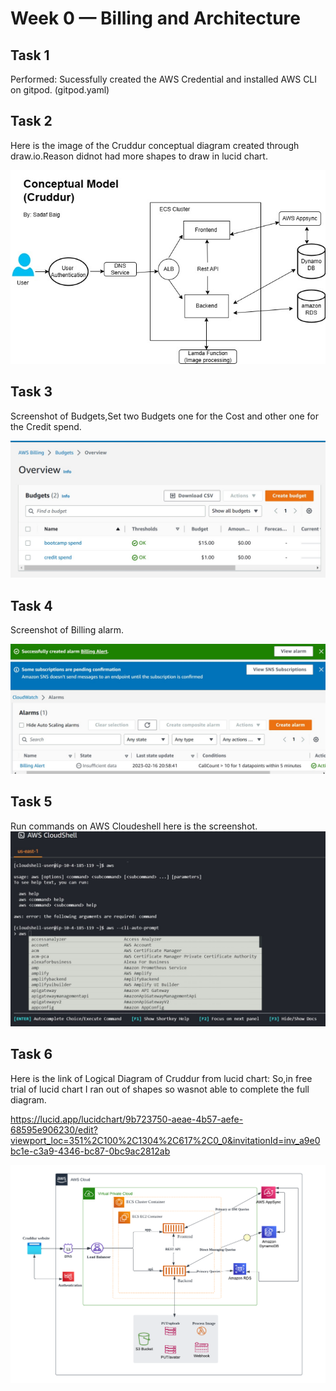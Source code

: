 # Week 0 — Billing and Architecture

## Task 1

Performed: Sucessfully created the AWS Credential and installed AWS CLI on gitpod.
(gitpod.yaml)

## Task 2

Here is the image of the Cruddur conceptual diagram created through draw.io.Reason didnot had more shapes to draw in lucid chart.

![Conceptual Diagram](week0_images/ConceptualDiagram.jpg)


## Task 3
Screenshot of Budgets,Set two Budgets one for the Cost and other one for the Credit spend.

![Budget](week0_images/2BudgetSet.jpg)

## Task 4
Screenshot of Billing alarm.

![Billing alert](week0_images/BillingAlarm.jpg)

## Task 5

Run commands on AWS Cloudeshell here is the screenshot.
![CloudShell](week0_images/CloudshellRun.jpg)

## Task 6

Here is the link of Logical Diagram of Cruddur from lucid chart:
So,in free trial of lucid chart I ran out of shapes so wasnot able to complete the full diagram.

https://lucid.app/lucidchart/9b723750-aeae-4b57-aefe-68595e906230/edit?viewport_loc=351%2C100%2C1304%2C617%2C0_0&invitationId=inv_a9e0bc1e-c3a9-4346-bc87-0bc9ac2812ab

![CloudShell](week0_images/LogicalDiagram.png)